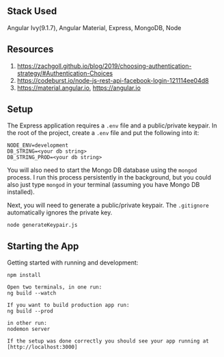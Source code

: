 

## Stack Used
 Angular Ivy(9.1.7),
 Angular Material,
 Express,
 MongoDB,
 Node
 
## Resources 
1. https://zachgoll.github.io/blog/2019/choosing-authentication-strategy/#Authentication-Choices
2. https://codeburst.io/node-js-rest-api-facebook-login-121114ee04d8
3. https://material.angular.io, https://angular.io

## Setup

The Express application requires a `.env` file and a public/private keypair.  In the root of the project, create a `.env` file and put the following into it:

```
NODE_ENV=development
DB_STRING=<your db string>
DB_STRING_PROD=<your db string>
```

You will also need to start the Mongo DB database using the `mongod` process.  I run this process persistently in the background, but you could also just type `mongod` in your terminal (assuming you have Mongo DB installed).

Next, you will need to generate a public/private keypair.  The `.gitignore` automatically ignores the private key.

```
node generateKeypair.js
```

## Starting the App

Getting started with running and development:
```
npm install

Open two terminals, in one run:
ng build --watch

If you want to build production app run:
ng build --prod

in other run:
nodemon server

If the setup was done correctly you should see your app running at [http://localhost:3000]
```

